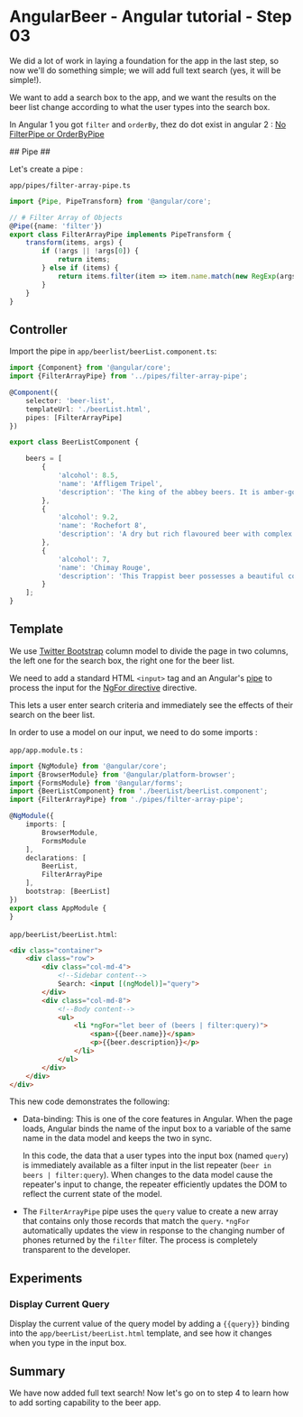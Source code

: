 # AngularBeer - Angular tutorial - Step 03 #

We did a lot of work in laying a foundation for the app in the last step, so now we'll do something simple; we will add full text search (yes, it will be simple!).

We want to add a search box to the app, and we want the results on the beer list change according to what the user types into the search box.

In Angular 1 you got `filter` and `orderBy`, thez do dot exist in angular 2 : [No FilterPipe or OrderByPipe](https://angular.io/docs/ts/latest/guide/pipes.html#!#no-filter-pipe)

## Pipe ##

Let's create a pipe :

`app/pipes/filter-array-pipe.ts`

```typescript
import {Pipe, PipeTransform} from '@angular/core';

// # Filter Array of Objects
@Pipe({name: 'filter'})
export class FilterArrayPipe implements PipeTransform {
    transform(items, args) {
        if (!args || !args[0]) {
            return items;
        } else if (items) {
            return items.filter(item => item.name.match(new RegExp(args, 'i')));
        }
    }
}
```

## Controller ##

Import the pipe in `app/beerlist/beerList.component.ts`:

```typescript
import {Component} from '@angular/core';
import {FilterArrayPipe} from '../pipes/filter-array-pipe';

@Component({
    selector: 'beer-list',
    templateUrl: './beerList.html',
    pipes: [FilterArrayPipe]
})

export class BeerListComponent {

    beers = [
        {
            'alcohol': 8.5,
            'name': 'Affligem Tripel',
            'description': 'The king of the abbey beers. It is amber-gold and pours with a deep head and original aroma, delivering a complex, full bodied flavour. Pure enjoyment! Secondary fermentation in the bottle.'
        },
        {
            'alcohol': 9.2,
            'name': 'Rochefort 8',
            'description': 'A dry but rich flavoured beer with complex fruity and spicy flavours.'
        },
        {
            'alcohol': 7,
            'name': 'Chimay Rouge',
            'description': 'This Trappist beer possesses a beautiful coppery colour that makes it particularly attractive. Topped with a creamy head, it gives off a slight fruity apricot smell from the fermentation. The aroma felt in the mouth is a balance confirming the fruit nuances revealed to the sense of smell. This traditional Belgian beer is best savoured at cellar temperature '
        }
    ];
}
```


## Template ##

We use [Twitter Bootstrap](http://getbootstrap.com) column model to divide the page in two columns, the left one for the search box, the right one for the beer  list.

We need to add a standard HTML `<input>` tag and an Angular's [pipe](https://angular.io/docs/ts/latest/guide/pipes.html) to process the input for the [NgFor directive](https://angular.io/docs/ts/latest/api/common/index/NgFor-directive.html) directive.

This lets a user enter search criteria and immediately see the effects of their search on the beer list.

In order to use a model on our input, we need to do some imports :

`app/app.module.ts` :

```typescript
import {NgModule} from '@angular/core';
import {BrowserModule} from '@angular/platform-browser';
import {FormsModule} from '@angular/forms';
import {BeerListComponent} from './beerList/beerList.component';
import {FilterArrayPipe} from './pipes/filter-array-pipe';

@NgModule({
    imports: [
        BrowserModule,
        FormsModule
    ],
    declarations: [
        BeerList,
        FilterArrayPipe
    ],
    bootstrap: [BeerList]
})
export class AppModule {
}
```


`app/beerList/beerList.html`:

```html
<div class="container">
    <div class="row">
        <div class="col-md-4">
            <!--Sidebar content-->
            Search: <input [(ngModel)]="query">
        </div>
        <div class="col-md-8">
            <!--Body content-->
            <ul>
                <li *ngFor="let beer of (beers | filter:query)">
                    <span>{{beer.name}}</span>
                    <p>{{beer.description}}</p>
                </li>
            </ul>
        </div>
    </div>
</div>
```


This new code demonstrates the following:

* Data-binding: This is one of the core features in Angular. When the page loads, Angular binds the name of the input box to
  a variable of the same name in the data model and keeps the two in sync.

  In this code, the data that a user types into the input box (named `query`) is immediately available as a filter input in the list repeater (`beer in beers | filter:query`). When changes to the data model cause the repeater's input to change, the repeater efficiently updates the DOM to reflect the current state of the model.

* The `FilterArrayPipe` pipe uses the `query` value to create a new array that contains only those records that match the `query`. `*ngFor` automatically updates the view in response to the changing number of phones returned by the `filter` filter. The process is completely transparent to the developer.

## Experiments ##

### Display Current Query ###

Display the current value of the query model by adding a `{{query}}` binding into the `app/beerList/beerList.html` template, and see how it changes when you type in the input box.

## Summary ##

We have now added full text search! Now let's go on to step 4 to learn how to add sorting capability to the beer app.